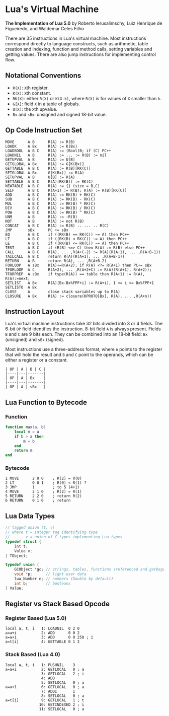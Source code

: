 # Lua's Virtual Machine

**The Implementation of Lua 5.0** by Roberto Ierusalimschy, Luiz Henrique de Figueiredo, and Waldemar Celes Filho

There are 35 instructions in Lua's virtual machine. Most instructions correspond
directly to language constructs, such as arithmetic, table creation and indexing,
function and method calls, setting variables and getting values. There are also jump
instructions for implementing control flow.

## Notational Conventions

- `R(X)`: `X`th register.
- `K(X)`: `X`th constant.
- `RK(X)`: either `R(X)` or `K(X-k)`, where `R(X)` is for values of `X` smaller
   than `k`.
- `G[X]`: field `X` in a table of globals.
- `U[X]`: the `X`th upvalue.
- `Bx` and `sBx`: unsigned and signed 18-bit value.

## Op Code Instruction Set

```text
MOVE      A B      R(A) := R(B)
LOADK     A Bx     R(A) := K(Bx)
LOADBOOL  A B C    R(A) := (Bool)B; if (C) PC++
LOADNIL   A B      R(A) := ... := R(B) := nil
GETUPVAL  A B      R(A) := U[B]
GETGLOBAL A Bx     R(A) := G[K(Bx)]
GETTABLE  A B C    R(A) := R(B)[RK(C)]
SETGLOBAL A Bx     G[K(Bx)] := R(A)
SETUPVAL  A B      U[B] := R(A)
SETTABLE  A B C    R(A)[RK(B)] := RK(C)
NEWTABLE  A B C    R(A) := {} (size = B,C)
SELF      A B C    R(A+1) := R(B); R(A) := R(B)[RK(C)]
ADD       A B C    R(A) := RK(B) + RK(C)
SUB       A B C    R(A) := RK(B) - RK(C)
MUL       A B C    R(A) := RK(B) * RK(C)
DIV       A B C    R(A) := RK(B) / RK(C)
POW       A B C    R(A) := RK(B) ^ RK(C)
UNM       A B      R(A) := -R(B)
NOT       A B      R(A) := not R(B)
CONCAT    A B C    R(A) := R(B) .. ... .. R(C)
JMP       sBx      PC += sBx
EQ        A B C    if ((RK(B) == RK(C)) ~= A) then PC++
LT        A B C    if ((RK(B) < RK(C)) ~= A) then PC++
LE        A B C    if ((RK(B) <= RK(C)) ~= A) then PC++
TEST      A B C    if (R(B) <=> C) then R(A) := R(B) else PC++
CALL      A B C    R(A), ... ,R(A+C-2) := R(A)(R(A+1), ... ,R(A+B-1))
TAILCALL  A B C    return R(A)(R(A+1), ... ,R(A+B-1))
RETURN    A B      return R(A), ... ,R(A+B-2)
FORLOOP   A sBx    R(A)+=R(A+2); if R(A) <?= R(A+1) then PC+= sBx
TFORLOOP  A C      R(A+2), ... ,R(A+2+C) := R(A)(R(A+1), R(A+2));
TFORPREP  A sBx    if type(R(A)) == table then R(A+1) := R(A), R(A):=next;
SETLIST   A Bx     R(A)[Bx-Bx%FPF+i] := R(A+i), 1 <= i <= Bx%FPF+1
SETLISTO  A Bx
CLOSE     A        close stack variables up to R(A)
CLOSURE   A Bx     R(A) := closure(KPROTO[Bx], R(A), ... ,R(A+n))
```

## Instruction Layout

Lua's virtual machine instructions take 32 bits divided into 3 or 4 fields.
The 6-bit `OP` field identifies the instruction. 8-bit field `A` is always
present. Fields `B` and `C` are 9 bits each. They can be combined into an
18-bit field: `Bx` (unsigned) and `sBx` (signed).

Most instructions use a three-address format, where `A` points to the register that
will hold the result and `B` and `C` point to the operands, which can be either a
register or a constant.

```text
| OP | A | B | C |
|----|---|-------|
| OP | A | Bx    |
|----|---|-------|
| OP | A | sBx   |
```

## Lua Function to Bytecode

### Function

```lua
function max(a, b)
    local m = a
    if b > a then
        m = b
    end
    return m
end
```

### Bytecode

```text
1 MOVE      2 0 0    ; R(2) = R(0)
2 LT        0 0 1    ; R(0) < R(1) ?
3 JMP       1        ; to 5 (4+1)
4 MOVE      2 1 0    ; R(2) = R(1)
5 RETURN    2 2 0    ; return R(2)
6 RETURN    0 1 0    ; return
```

## Lua Data Types

```c
// tagged union (t, v)
// where t = integer tag identifying type
//       v = union of C types implementing Lua types
typedef struct {
    int t;
    Value v;
} TObject;

typedef union {
    GCObject *gc; // strings, tables, functions (referenced and garbage-collected data)
    void *p;      // light user data
    lua_Number n; // numbers (Double by default)
    int b;        // booleans
} Value;
```

## Register vs Stack Based Opcode

### Register Based (Lua 5.0)

```
local a, t, i   1: LOADNIL  0 2 0
a=a+i           2: ADD      0 0 2
a=a+1           3: ADD      0 0 250 ; 1
a=t[i]          4: GETTABLE 0 1 2
```

### Stack Based (Lua 4.0)

```
local a, t, i   1: PUSHNIL    3
a=a+i           2: GETLOCAL   0 ; a
                3: GETLOCAL   2 ; i
                4: ADD
                5: SETLOCAL   0 ; a
a=a+1           6: GETLOCAL   0 ; a
                7: ADDI       1
                8: SETLOCAL   0 ; a
a=t[i]          9: GETLOCAL   1 ; t
               10: GETINDEXED 2 ; i
               11: SETLOCAL   0 ; a
```
